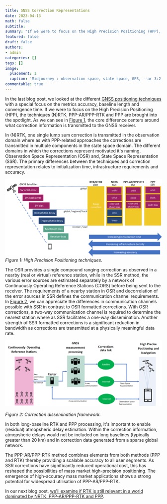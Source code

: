 ```yaml
---
title: GNSS Correction Representations
date: 2023-04-13
math: false
subtitle:
summary: "If we were to focus on the High Precision Positioning (HPP), the techniques (N)RTK, PPP-AR/PPP-RTK and PPP are brought into the spotlight. In (N)RTK, one single lump sum correction is transmitted in the observation domain where as with PPP-related approaches the corrections are transmitted in multiple components in the state space domain."
featured: false
draft: false
authors:
- admin
categories: []
tags: []
image:
  placement: 1
  caption: 'Midjourney : observation space, state space, GPS, --ar 3:2'
commentable: true
---
```


In the last blog post, we looked at the different [GNSS positioning techniques](/post/positioning_techniques/) with a special focus on the metrics accuracy, baseline length and convergence time. If we were to focus on the High Precision Positioning (HPP), the techniques (N)RTK, PPP-AR/PPP-RTK and PPP are brought into the spotlight. As we can see in [Figure 1](#hpp), the core difference centers around what correction information is transmitted to the GNSS receiver.

In (N)RTK, one single lump sum correction is transmitted in the observation domain where as with PPP-related approaches the corrections are transmitted in multiple components in the state space domain. The different domains in which the corrections represent motivated it's naming, Observation Space Representation (OSR) and, State Space Representation (SSR). The primary differences between the techniques and correction representation relates to initialization time, infrastructure requirements and accuracy.

![hpp](./hpp.png)
*Figure 1: High Precision Positioning techniques.*

The OSR provides a single compound ranging correction as observed in a nearby (real or virtual) reference station, while in the SSR method, the various error sources are estimated separately by a network of Continuously Operating Reference Stations (CORS) before being sent to the receiver. The requirements of a nearby station in OSR and decorrelation of the error sources in SSR defines the communication channel requirements. In [Figure 2](#ors_vs_ssr), we can appreciate the differences in communication channels possible with SSR in contrast to OSR formatted corrections. With OSR corrections, a two-way communication channel is required to determine the nearest station where as SSR facilitates a one-way dissemination. Another strength of SSR formatted corrections is a significant reduction in bandwidth as corrections are transmitted at a physically meaningful data rate.

![ors_vs_ssr](./ors_vs_ssr.png)

*Figure 2: Correction dissemination framework.*

In both long-baseline RTK and PPP processing, it's important to enable (residual) atmopsheric delay estimation. Within the correction information, atmopsheric delays would not be included on long baselines (typically greater than 20 km) and in correction data generated from a sparse global network.

The PPP-AR/PPP-RTK method combines elements from both methods (PPP and RTK) thereby providing a scalable accuracy to all user segments. As SSR corrections have significantly reduced operational cost, this has reshaped the possibilities of mass market high-precision positioning. The emergence of high-accuracy mass market applications shows a strong potential for widespread utilisation of PPP-AR/PPP-RTK.

In our next blog post, [we'll examine if RTK is still relevant in a world dominated by NRTK, PPP-AR/PPP-RTK and PPP](/post/why_rtk/).

<!-- ![coming soon](./G123_continuously_loading_b10ec85f-a834-41a9-b887-4a17a768c39e.png) -->

